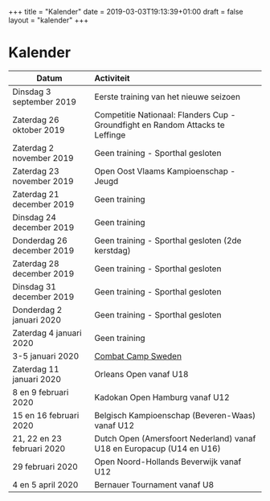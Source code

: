 +++
title = "Kalender"
date = 2019-03-03T19:13:39+01:00
draft = false
layout = "kalender"
+++
# Kalender
| Datum                          | Activiteit                                                                                |
| -------------------------------|:------------------------------------------------------------------------------------------|
| Dinsdag 3  september 2019      | Eerste training van het nieuwe seizoen                                                    | 
| Zaterdag 26  oktober 2019      | Competitie Nationaal: Flanders Cup - Groundfight en Random Attacks te Leffinge            | 
| Zaterdag 2   november 2019     | Geen training - Sporthal gesloten                                                         | 
| Zaterdag 23   november 2019    | Open Oost Vlaams Kampioenschap - Jeugd                                                    | 
| Zaterdag 21 december 2019      | Geen training                                                                             | 
| Dinsdag 24 december 2019       | Geen training                                                                             | 
| Donderdag 26 december 2019     | Geen training - Sporthal gesloten (2de kerstdag)                                          | 
| Zaterdag 28 december 2019      | Geen training - Sporthal gesloten                                                         | 
| Dinsdag 31 december 2019       | Geen training - Sporthal gesloten                                                         | 
| Donderdag 2 januari 2020       | Geen training - Sporthal gesloten                                                         | 
| Zaterdag 4 januari 2020        | Geen training                                                                             | 
| 3-5 januari 2020               | [Combat Camp Sweden](http://combatcampsweden.se)                                          | 
| Zaterdag 11 januari 2020       | Orleans Open vanaf U18                                                                    |
| 8 en 9 februari 2020           | Kadokan Open Hamburg vanaf U12                                                            |
| 15 en 16 februari 2020         | Belgisch Kampioenschap (Beveren-Waas) vanaf U12                                           |
| 21, 22 en 23 februari 2020     | Dutch Open (Amersfoort Nederland) vanaf U18 en Europacup (U14 en U16)                     |
| 29 februari 2020               | Open Noord-Hollands Beverwijk vanaf U12                                                   |
| 4 en 5 april 2020              | Bernauer Tournament vanaf U8                                                              |
